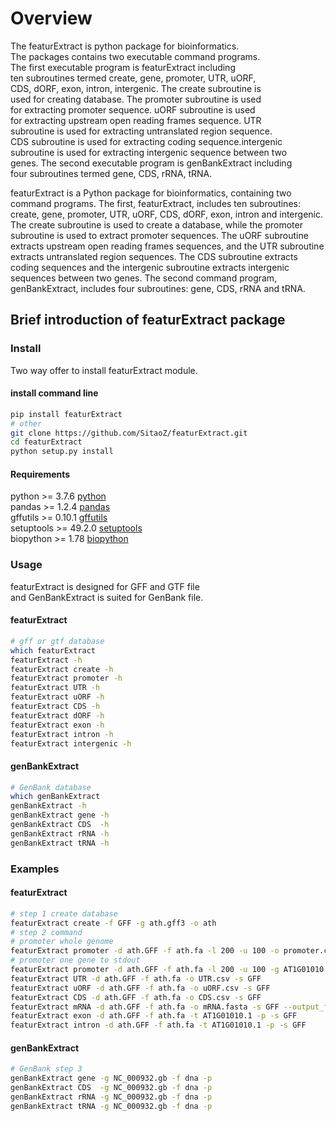# Overview

The featurExtract is python package for bioinformatics.  
The packages contains two executable command programs.  
The first executable program is featurExtract including  
ten subroutines termed create, gene, promoter, UTR, uORF,  
CDS, dORF, exon, intron, intergenic. The create subroutine is   
used for creating database. The promoter subroutine is used  
for extracting promoter sequence. uORF subroutine is used  
for extracting upstream open reading frames sequence. UTR  
subroutine is used for extracting untranslated region sequence.  
CDS subroutine is used for extracting coding sequence.intergenic  
subroutine is used for extracting intergenic sequence between two  
genes. The second executable program is genBankExtract including  
four subroutines termed gene, CDS, rRNA, tRNA.

featurExtract is a Python package for bioinformatics, containing two command programs. The first, featurExtract, includes ten subroutines: create, gene, promoter, UTR, uORF, CDS, dORF, exon, intron and intergenic. The create subroutine is used to create a database, while the promoter subroutine is used to extract promoter sequences. The uORF subroutine extracts upstream open reading frames sequences, and the UTR subroutine extracts untranslated region sequences. The CDS subroutine extracts coding sequences and the intergenic subroutine extracts intergenic sequences between two genes. The second command program, genBankExtract, includes four subroutines: gene, CDS, rRNA and tRNA.


## Brief introduction of featurExtract package

### Install
Two way offer to install featurExtract module.

#### install command line

```bash
pip install featurExtract
# other
git clone https://github.com/SitaoZ/featurExtract.git
cd featurExtract
python setup.py install
```

#### Requirements

python >= 3.7.6 [python](https://www.python.org/)  
pandas >= 1.2.4 [pandas](https://pandas.pydata.org/docs/)  
gffutils >= 0.10.1 [gffutils](https://pythonhosted.org/gffutils/)  
setuptools >= 49.2.0 [setuptools](https://pypi.org/project/setuptools/)  
biopython >= 1.78 [biopython](https://biopython.org/wiki/Documentation/)  

### Usage
featurExtract is designed for GFF and GTF file  
and GenBankExtract is suited for GenBank file. 

#### featurExtract

```bash
# gff or gtf database 
which featurExtract
featurExtract -h 
featurExtract create -h 
featurExtract promoter -h 
featurExtract UTR -h 
featurExtract uORF -h 
featurExtract CDS -h 
featurExtract dORF -h
featurExtract exon -h
featurExtract intron -h
featurExtract intergenic -h
```

#### genBankExtract

```bash 
# GenBank database
which genBankExtract
genBankExtract -h
genBankExtract gene -h
genBankExtract CDS  -h
genBankExtract rRNA -h
genBankExtract tRNA -h
```
### Examples

#### featurExtract

```bash
# step 1 create database
featurExtract create -f GFF -g ath.gff3 -o ath
# step 2 command
# promoter whole genome
featurExtract promoter -d ath.GFF -f ath.fa -l 200 -u 100 -o promoter.csv --output_format fasta
# promoter one gene to stdout 
featurExtract promoter -d ath.GFF -f ath.fa -l 200 -u 100 -g AT1G01010 -p --output_format fasta
featurExtract UTR -d ath.GFF -f ath.fa -o UTR.csv -s GFF
featurExtract uORF -d ath.GFF -f ath.fa -o uORF.csv -s GFF
featurExtract CDS -d ath.GFF -f ath.fa -o CDS.csv -s GFF
featurExtract mRNA -d ath.GFF -f ath.fa -o mRNA.fasta -s GFF --output_format fasta
featurExtract exon -d ath.GFF -f ath.fa -t AT1G01010.1 -p -s GFF
featurExtract intron -d ath.GFF -f ath.fa -t AT1G01010.1 -p -s GFF
```
    
#### genBankExtract

```bash 
# GenBank step 3
genBankExtract gene -g NC_000932.gb -f dna -p  
genBankExtract CDS  -g NC_000932.gb -f dna -p 
genBankExtract rRNA -g NC_000932.gb -f dna -p
genBankExtract tRNA -g NC_000932.gb -f dna -p
```
    
